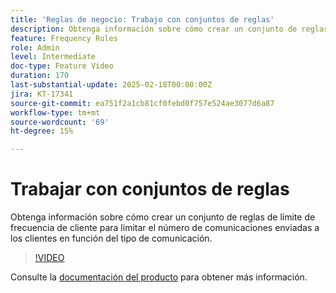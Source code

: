 ```yaml
---
title: 'Reglas de negocio: Trabajo con conjuntos de reglas'
description: Obtenga información sobre cómo crear un conjunto de reglas de límite de frecuencia de cliente para limitar el número de comunicaciones enviadas a los clientes en función del tipo de comunicación en Adobe Journey Optimizer (AJO).
feature: Frequency Rules
role: Admin
level: Intermediate
doc-type: Feature Video
duration: 170
last-substantial-update: 2025-02-18T00:00:00Z
jira: KT-17341
source-git-commit: ea751f2a1cb81cf0febd0f757e524ae3077d6a87
workflow-type: tm+mt
source-wordcount: '69'
ht-degree: 15%

---
```



# Trabajar con conjuntos de reglas

Obtenga información sobre cómo crear un conjunto de reglas de límite de frecuencia de cliente para limitar el número de comunicaciones enviadas a los clientes en función del tipo de comunicación.

>[!VIDEO](https://video.tv.adobe.com/v/3444729/?learn=on&enablevpops&captions=spa)

Consulte la [documentación del producto](https://experienceleague.adobe.com/es/docs/journey-optimizer/using/configuration/rule-sets) para obtener más información.
